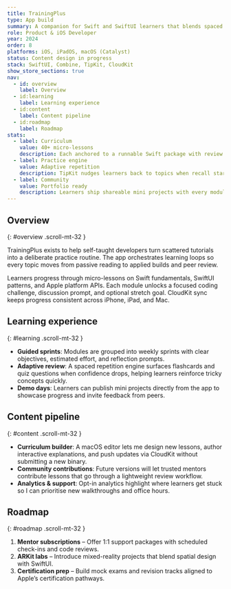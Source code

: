 ```yaml
---
title: TrainingPlus
type: App build
summary: A companion for Swift and SwiftUI learners that blends spaced repetition, coding challenges, and portfolio-ready mini projects.
role: Product & iOS Developer
year: 2024
order: 8
platforms: iOS, iPadOS, macOS (Catalyst)
status: Content design in progress
stack: SwiftUI, Combine, TipKit, CloudKit
show_store_sections: true
nav:
  - id: overview
    label: Overview
  - id:learning
    label: Learning experience
  - id:content
    label: Content pipeline
  - id:roadmap
    label: Roadmap
stats:
  - label: Curriculum
    value: 40+ micro-lessons
    description: Each anchored to a runnable Swift package with review prompts.
  - label: Practice engine
    value: Adaptive repetition
    description: TipKit nudges learners back to topics when recall starts to fade.
  - label: Community
    value: Portfolio ready
    description: Learners ship shareable mini projects with every module.
---
```

## Overview
{: #overview .scroll-mt-32 }

TrainingPlus exists to help self-taught developers turn scattered tutorials into a deliberate practice routine. The app orchestrates learning loops so every topic moves from passive reading to applied builds and peer review.

Learners progress through micro-lessons on Swift fundamentals, SwiftUI patterns, and Apple platform APIs. Each module unlocks a focused coding challenge, discussion prompt, and optional stretch goal. CloudKit sync keeps progress consistent across iPhone, iPad, and Mac.

## Learning experience
{: #learning .scroll-mt-32 }

- **Guided sprints**: Modules are grouped into weekly sprints with clear objectives, estimated effort, and reflection prompts.
- **Adaptive review**: A spaced repetition engine surfaces flashcards and quiz questions when confidence drops, helping learners reinforce tricky concepts quickly.
- **Demo days**: Learners can publish mini projects directly from the app to showcase progress and invite feedback from peers.

## Content pipeline
{: #content .scroll-mt-32 }

- **Curriculum builder**: A macOS editor lets me design new lessons, author interactive explanations, and push updates via CloudKit without submitting a new binary.
- **Community contributions**: Future versions will let trusted mentors contribute lessons that go through a lightweight review workflow.
- **Analytics & support**: Opt-in analytics highlight where learners get stuck so I can prioritise new walkthroughs and office hours.

## Roadmap
{: #roadmap .scroll-mt-32 }

1. **Mentor subscriptions** – Offer 1:1 support packages with scheduled check-ins and code reviews.
2. **ARKit labs** – Introduce mixed-reality projects that blend spatial design with SwiftUI.
3. **Certification prep** – Build mock exams and revision tracks aligned to Apple’s certification pathways.
